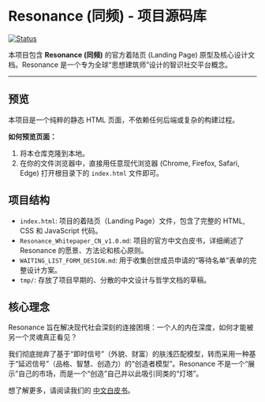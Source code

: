 # Resonance (同频) - 项目源码库

[![Status](https://img.shields.io/badge/status-prototyping-green.svg)](https://shields.io/)

本项目包含 **Resonance (同频)** 的官方着陆页 (Landing Page) 原型及核心设计文档。Resonance 是一个专为全球“思想建筑师”设计的智识社交平台概念。

---

## 预览

本项目是一个纯粹的静态 HTML 页面，不依赖任何后端或复杂的构建过程。

**如何预览页面：**

1.  将本仓库克隆到本地。
2.  在你的文件浏览器中，直接用任意现代浏览器 (Chrome, Firefox, Safari, Edge) 打开根目录下的 `index.html` 文件即可。

## 项目结构

-   `index.html`: 项目的着陆页（Landing Page）文件，包含了完整的 HTML, CSS 和 JavaScript 代码。
-   `Resonance_Whitepaper_CN_v1.0.md`: 项目的官方中文白皮书，详细阐述了 Resonance 的愿景、方法论和核心原则。
-   `WAITING_LIST_FORM_DESIGN.md`: 用于收集创世成员申请的“等待名单”表单的完整设计方案。
-   `tmp/`: 存放了项目早期的、分散的中文设计与哲学文档的草稿。

## 核心理念

Resonance 旨在解决现代社会深刻的连接困境：一个人的内在深度，如何才能被另一个灵魂真正看见？

我们彻底抛弃了基于“即时信号”（外貌、财富）的肤浅匹配模型，转而采用一种基于“延迟信号”（品格、智慧、创造力）的“创造者模型”。Resonance 不是一个“展示”自己的市场，而是一个“创造”自己并以此吸引同类的“灯塔”。

想了解更多，请阅读我们的 [中文白皮书](./Resonance_Whitepaper_CN_v1.0.md)。
